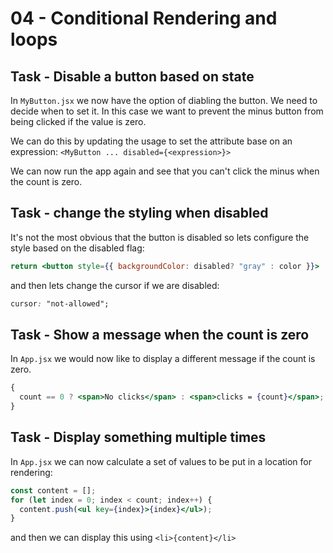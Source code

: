 # 04 - Conditional Rendering and loops

## Task - Disable a button based on state

In `MyButton.jsx` we now have the option of diabling the button. We need to decide when to set it. In this case we want to prevent the minus button from being clicked if the value is zero.

We can do this by updating the usage to set the attribute base on an expression: `<MyButton ... disabled={<expression>}>`

We can now run the app again and see that you can't click the minus when the count is zero.

## Task - change the styling when disabled

It's not the most obvious that the button is disabled so lets configure the style based on the disabled flag:

```jsx
return <button style={{ backgroundColor: disabled? "gray" : color }}>
```

and then lets change the cursor if we are disabled:

```css
cursor: "not-allowed";
```

## Task - Show a message when the count is zero

In `App.jsx` we would now like to display a different message if the count is zero.

```jsx
{
  count == 0 ? <span>No clicks</span> : <span>clicks = {count}</span>;
}
```

## Task - Display something multiple times

In `App.jsx` we can now calculate a set of values to be put in a location for rendering:

```jsx
const content = [];
for (let index = 0; index < count; index++) {
  content.push(<ul key={index}>{index}</ul>);
}
```

and then we can display this using `<li>{content}</li>`
